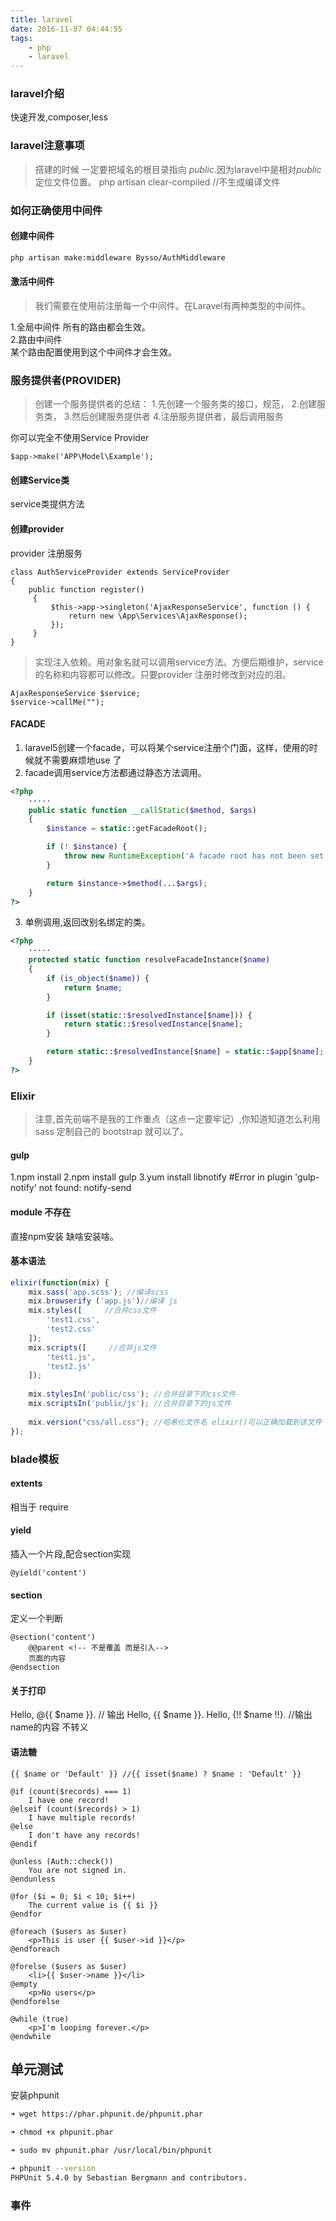```yaml
---
title: laravel
date: 2016-11-07 04:44:55
tags:
    - php
    - laravel
---
```


### laravel介绍 

快速开发,composer,less

### laravel注意事项
> 搭建的时候 一定要把域名的根目录指向 *public*.因为laravel中是相对*public*定位文件位置。
> php artisan clear-compiled //不生成编译文件

### 如何正确使用中间件
#### 创建中间件
```bash
php artisan make:middleware Bysso/AuthMiddleware
```
#### 激活中间件
>我们需要在使用前注册每一个中间件。在Laravel有两种类型的中间件。  

1.全局中间件 
  所有的路由都会生效。  
2.路由中间件  
  某个路由配置使用到这个中间件才会生效。


### 服务提供者(PROVIDER)

>创建一个服务提供者的总结：
1.先创建一个服务类的接口，规范，
2.创建服务类，
3.然后创建服务提供者
4.注册服务提供者，最后调用服务

你可以完全不使用Service Provider
```
$app->make('APP\Model\Example');
```

#### 创建Service类
service类提供方法

#### 创建provider
provider 注册服务
```
class AuthServiceProvider extends ServiceProvider
{    
    public function register()
     {
         $this->app->singleton('AjaxResponseService', function () {
             return new \App\Services\AjaxResponse();
         });
     }
}
```

> 实现注入依赖。用对象名就可以调用service方法。方便后期维护，service的名称和内容都可以修改。只要provider 注册时修改到对应的泪。

```
AjaxResponseService $service;
$service->callMe(""); 
```



#### FACADE
1. laravel5创建一个facade，可以将某个service注册个门面，这样，使用的时候就不需要麻烦地use 了
2. facade调用service方法都通过静态方法调用。
```php
<?php 
    ·····
    public static function __callStatic($method, $args)
    {
        $instance = static::getFacadeRoot();

        if (! $instance) {
            throw new RuntimeException('A facade root has not been set.');
        }

        return $instance->$method(...$args);
    }
?>
```

3. 单例调用,返回改别名绑定的类。
```php
<?php
    ·····
    protected static function resolveFacadeInstance($name)
    {
        if (is_object($name)) {
            return $name;
        }

        if (isset(static::$resolvedInstance[$name])) {
            return static::$resolvedInstance[$name];
        }

        return static::$resolvedInstance[$name] = static::$app[$name];
    }
?>
```

### Elixir 

> 注意,首先前端不是我的工作重点（这点一定要牢记）,你知道知道怎么利用 sass 定制自己的 bootstrap 就可以了。
#### gulp
1.npm install
2.npm install gulp
3.yum install libnotify #Error in plugin 'gulp-notify' not found: notify-send

#### module 不存在
直接npm安装 缺啥安装啥。

#### 基本语法
```js
elixir(function(mix) {
    mix.sass('app.scss'); //编译scss
    mix.browserify ('app.js')//编译 js
    mix.styles([     //合并css文件
        'test1.css',
        'test2.css'
    ]);
    mix.scripts([     //合并js文件
        'test1.js',
        'test2.js'
    ]);
    
    mix.stylesIn('public/css'); //合并目录下的css文件
    mix.scriptsIn('public/js'); //合并目录下的js文件
    
    mix.version("css/all.css"); //哈希化文件名 elixir()可以正确加载到该文件
});
```
### blade模板
#### extents
相当于 require

####  yield
插入一个片段,配合section实现
```
@yield('content')
```

#### section
定义一个判断
```
@section('content')
    @@parent <!-- 不是覆盖 而是引入-->
    页面的内容
@endsection
```
#### 关于打印
Hello, @{{ $name }}. // 输出 Hello, {{ $name }}.
Hello, {!! $name !!}. //输出name的内容 不转义


#### 语法糖
```
{{ $name or 'Default' }} //{{ isset($name) ? $name : 'Default' }}
```
```
@if (count($records) === 1)
    I have one record!
@elseif (count($records) > 1)
    I have multiple records!
@else
    I don't have any records!
@endif
```
```
@unless (Auth::check())
    You are not signed in.
@endunless
```
```
@for ($i = 0; $i < 10; $i++)
    The current value is {{ $i }}
@endfor

@foreach ($users as $user)
    <p>This is user {{ $user->id }}</p>
@endforeach

@forelse ($users as $user)
    <li>{{ $user->name }}</li>
@empty
    <p>No users</p>
@endforelse

@while (true)
    <p>I'm looping forever.</p>
@endwhile
```

## 单元测试
安装phpunit
```bash
➜ wget https://phar.phpunit.de/phpunit.phar

➜ chmod +x phpunit.phar

➜ sudo mv phpunit.phar /usr/local/bin/phpunit

➜ phpunit --version
PHPUnit 5.4.0 by Sebastian Bergmann and contributors.
```



### 事件 


